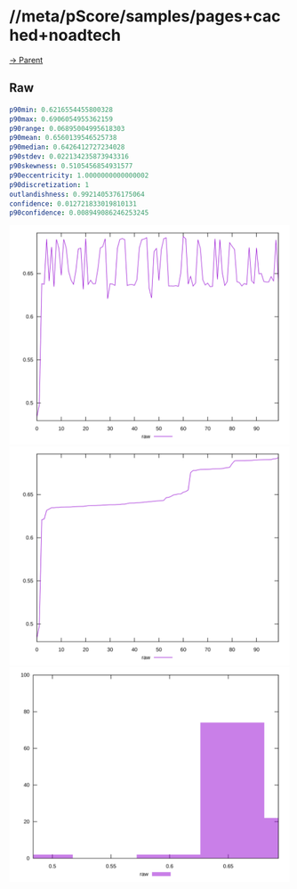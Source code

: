 
# //meta/pScore/samples/pages+cached+noadtech

[→ Parent](../..)


## Raw


```yaml
p90min: 0.6216554455800328
p90max: 0.6906054955362159
p90range: 0.06895004995618303
p90mean: 0.6560139546525738
p90median: 0.6426412727234028
p90stdev: 0.022134235873943316
p90skewness: 0.5105456854931577
p90eccentricity: 1.0000000000000002
p90discretization: 1
outlandishness: 0.9921405376175064
confidence: 0.012721833019810131
p90confidence: 0.008949086246253245

```

![PLOT: raw-values](./raw/values.svg)![PLOT: raw-sorted](./raw/sorted.svg)![PLOT: raw-histogram](./raw/histogram.svg)